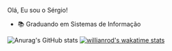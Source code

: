 Olá, Eu sou o Sérgio!

- 📚 Graduando em Sistemas de Informação 

![Anurag's GitHub stats](https://github-readme-stats.vercel.app/api?username=ihawktz&show_icons=true&theme=dracula)
[![willianrod's wakatime stats](https://github-readme-stats.vercel.app/api/wakatime?username=ihawktz)](https://github.com/ihawktz/github-readme-stats)
